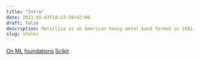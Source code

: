 ```yaml
---
title: "Intro"
date: 2021-05-03T18:22:58+02:00
draft: false
description: Metallica is an American heavy metal band formed in 1981.
slug: shalev
---
```



[On ML foundations](https://ic0nml.github.io/shalev.md)
[Scikit](scikit/intro)
